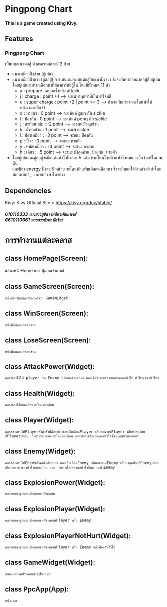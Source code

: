# Pingpong Chart 
#### This is a game created using Kivy.
## Features
### Pingpong Chart
เป็นเกมแนวต่อสู้ ตัวละครหลักจะมี 2 ฝ่าย
- แมวเหมียวฝั่งซ้าย (ผู้เล่น)
- แมวเหมียวฝั่งขวา (คู่ต่อสู้)
การเล่นเกมจะเล่นต่อสู้กับแมวฝั่งขวา ซึ่งจะสุ่มท่าออกมาต่อสู้กับผู้เล่น
โดยผู้เล่นสามารถเลือกท่าที่ต้องการต่อสู้ได้ โดยมีทั้งหมด 11 ท่า
    - a : prepare กดทุกครั้งหลัง attack 
    - j : charge : point +1 --> จะแพ้ท่าทุกท่าที่เป็นท่าโจมตี
    - u : super charge : point +2 | point >= 3 --> ถ้าเจอกับกระจกจะโดนทำให้พลังงานเหลือ 0
    - o : หายตัว : 0 point --> จะแพ้แค่ gun กับ sickle
    - i : ป้องกัน : 0 point -->  จะแพ้แค่ pong กับ sickle
    - ; : สะท้อนกลับ : -2 point --> จะชนะ มังคุดข่วน
    - k : มังคุดข่วน : 1 point --> จะแพ้ sickle
    - l : ป๋องเหมียว : -3 point --> จะชนะ ป้องกัน
    - p : ปิ้ว : -3 point --> จะชนะ หายตัว 
    - y : หมัดเหมียว : -4 point --> จะชนะ กระจก 
    - h : เคียว : -5 point --> จะชนะ มังคุดข่วน, ป้องกัน, หายตัว
- โดยผู้เล่นและคู่ต่อสู้จะมีแแต้มหัวใจฝั่งลละ 5 แต้ม หากโดนโจมตีจนหัวใจหมด จะถือว่าแพ้ในเกมนั้น <br> และมีค่า energy ฝั่งละ 5 หน่วย จะโดนหัก,เพิ่มเมื่อกดเลือกท่า ซึ่งจะมีบอกไว้ด้านล่างว่าท่าไหนหัก point , +point เท่าไหร่บ้าง
## Dependencies
 Kivy: Kivy Official Site > https://kivy.org/doc/stable/

##### 610110333 นางสาวสุขิตา เหลียวพัฒนพงศ์ <br> 6610110661 นายสรรพิภพ บัตริยะ
# การทำงานแต่ละคลาส
## class HomePage(Screen): 
แสดงหน้าHome และ ปุ่มกดเข้าเกมส์ 
## class GameScreen(Screen): 
    หน้าสำหรับแสดงตัวเกมส์จาก GameWidget
## class WinScreen(Screen): 
    หน้าที่แสดงผลตอนชนะ
## class LoseScreen(Screen): 
    หน้าที่แสดงผลตอนชนะ
## class AttackPower(Widget): 
    คลาสเอาไว้ให้ player กับ Enemy ปล่อยพลังออกมา และเช็คว่าจะตรวจจับการชนอย่างไร ท่าไหนชนะท่าไหน
## class Health(Widget):
    คลาสเอาไว้แสดงก้อนหัวใจแต่ละก้อน
## class Player(Widget):
    คลาสสำหรับให้Playerสั่งคำสั่งปล่อยท่า และเก็บเลือดPlayer เก็บพลังงานPlayer เก็บท่าสุดท้ายที่Playerปล่อย เก็บระยะห่างของหัวใจแต่ละก้อน และทำการสั่งแสดงผลหัวใจขึ้นมาบนหัวเพลเยอร์
## class Enemy(Widget):
    คลาสสำหรับให้Enemyสั่งคำสั่งปล่อยท่า และเก็บเลือดEnemy เก็บพลังงานEnemy เก็บท่าสุดท้ายที่Enemyปล่อย เก็บระยะห่างของหัวใจแต่ละก้อน และ ทำการสั่งแสดงผลหัวใจขึ้นมาบนหัวEnemy
## class ExplosionPower(Widget):
    คลาสแสดงรูปและเสียงตอนพลังชนกัน
## class ExplosionPlayer(Widget):
    คลาสแสดงรูปและเสียงตอนพลังงานชนPlayer หรือ Enemy
## class ExplosionPlayerNotHurt(Widget):
    คลาสแสดงรูปและเสียงตอนพลังงานชนPlayer หรือ Enemy แล้วป้องกันไว้ได้
## class GameWidget(Widget):
    แสดงผลองค์ประกอบต่างๆในเกมส์
## class PpcApp(App):
    หน้าแอพ
